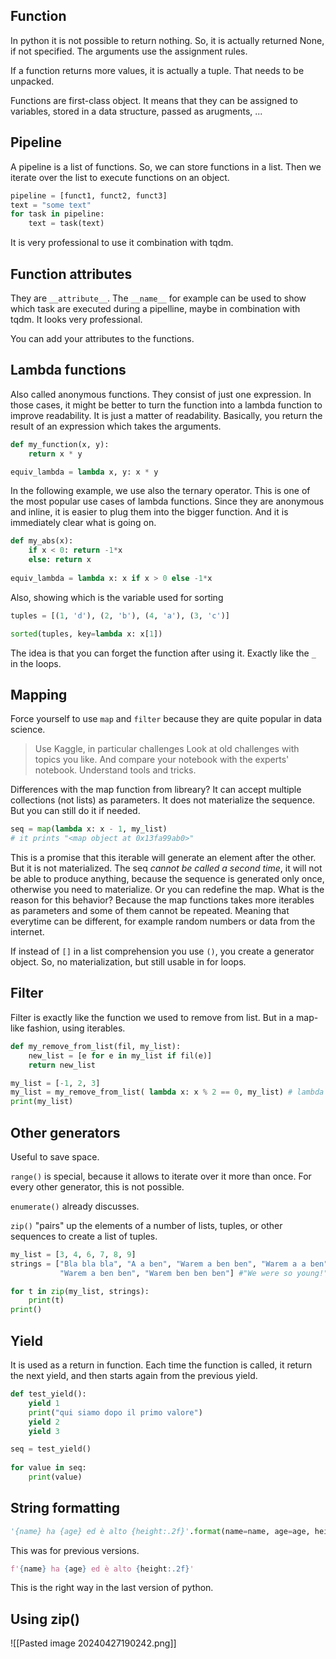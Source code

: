 ## Function
In python it is not possible to return nothing.
So, it is actually returned None, if not specified.
The arguments use the assignment rules.

If a function returns more values, it is actually a tuple.
That needs to be unpacked.

Functions are first-class object.
It means that they can be assigned to variables, stored in a data structure, passed as arugments, ...

## Pipeline
A pipeline is a list of functions.
So, we can store functions in a list.
Then we iterate over the list to execute functions on an object.

```python
pipeline = [funct1, funct2, funct3]
text = "some text"
for task in pipeline:
	text = task(text)
```

It is very professional to use it combination with tqdm.
## Function attributes
They are `__attribute__`.
The `__name__` for example can be used to show which task are executed during a pipelline, maybe in combination with tqdm. It looks very professional.

You can add your attributes to the functions.


## Lambda functions
Also called anonymous functions.
They consist of just one expression.
In those cases, it might be better to turn the function into a lambda function to improve readability. It is just a matter of readability.
Basically, you return the result of an expression which takes the arguments.

```python
def my_function(x, y):
    return x * y

equiv_lambda = lambda x, y: x * y
```

In the following example, we use also the ternary operator.
This is one of the most popular use cases of lambda functions.
Since they are anonymous and inline, it is easier to plug them into the bigger function.
And it is immediately clear what is going on.

```python
def my_abs(x):
    if x < 0: return -1*x
    else: return x
    
equiv_lambda = lambda x: x if x > 0 else -1*x
```

Also, showing which is the variable used for sorting

```python
tuples = [(1, 'd'), (2, 'b'), (4, 'a'), (3, 'c')]

sorted(tuples, key=lambda x: x[1])
```

The idea is that you can forget the function after using it.
Exactly like the `_` in the loops.

## Mapping
Force yourself to use `map` and `filter` because they are quite popular in data science.
> Use Kaggle, in particular challenges
> Look at old challenges with topics you like.
> And compare your notebook with the experts' notebook.
> Understand tools and tricks.

Differences with the map function from libreary?
It can accept multiple collections (not lists) as parameters.
It does not materialize the sequence. But you can still do it if needed.

```python
seq = map(lambda x: x - 1, my_list)
# it prints "<map object at 0x13fa99ab0>"
```

This is a promise that this iterable will generate an element after the other. But it is not materialized.
The seq *cannot be called a second time*, it will not be able to produce anything, because the sequence is generated only once, otherwise you need to materialize.
Or you can redefine the map.
What is the reason for this behavior?
Because the map functions takes more iterables as parameters and some of them cannot be repeated. Meaning that everytime can be different, for example random numbers or data from the internet.

If instead of `[]` in a list comprehension you use `()`, you create a generator object.
So, no materialization, but still usable in for loops.

## Filter
Filter is exactly like the function we used to remove from list.
But in a map-like fashion, using iterables.

```python
def my_remove_from_list(fil, my_list):
    new_list = [e for e in my_list if fil(e)]
    return new_list

my_list = [-1, 2, 3]
my_list = my_remove_from_list( lambda x: x % 2 == 0, my_list) # lambda x: True if x % 2 == 0 else False
print(my_list)
```

## Other generators
Useful to save space.

`range()` is special, because it allows to iterate over it more than once.
For every other generator, this is not possible.

`enumerate()` already discusses.

`zip()` "pairs" up the elements of a number of lists, tuples, or other sequences to create a list of tuples.

```python
my_list = [3, 4, 6, 7, 8, 9]
strings = ["Bla bla bla", "A a ben", "Warem a ben ben", "Warem a a ben",
           "Warem a ben ben", "Warem ben ben ben"] #"We were so young!"]

for t in zip(my_list, strings): 
    print(t)
print()
```

## Yield

It is used as a return in function.
Each time the function is called, it return the next yield, and then starts again from the previous yield.

```python
def test_yield():
    yield 1
    print("qui siamo dopo il primo valore")
    yield 2
    yield 3

seq = test_yield()
    
for value in seq:
    print(value)
```

## String formatting
```python
'{name} ha {age} ed è alto {height:.2f}'.format(name=name, age=age, height=height)
```

This was for previous versions.

```python
f'{name} ha {age} ed è alto {height:.2f}'
```

This is the right way in the last version of python.


## Using zip()
![[Pasted image 20240427190242.png]]

